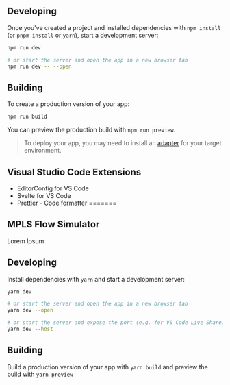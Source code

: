 ## Developing

Once you've created a project and installed dependencies with `npm install` (or `pnpm install` or `yarn`), start a development server:

```bash
npm run dev

# or start the server and open the app in a new browser tab
npm run dev -- --open
```

## Building

To create a production version of your app:

```bash
npm run build
```

You can preview the production build with `npm run preview`.

> To deploy your app, you may need to install an [adapter](https://kit.svelte.dev/docs/adapters) for your target environment.

## Visual Studio Code Extensions

- EditorConfig for VS Code
- Svelte for VS Code
- Prettier - Code formatter
=======
## MPLS Flow Simulator

Lorem Ipsum

## Developing

Install dependencies with `yarn` and start a development server:

```bash
yarn dev

# or start the server and open the app in a new browser tab
yarn dev --open

# or start the server and expose the port (e.g. for VS Code Live Share)
yarn dev --host
```

## Building

Build a production version of your app with `yarn build` and preview the build with `yarn preview`
